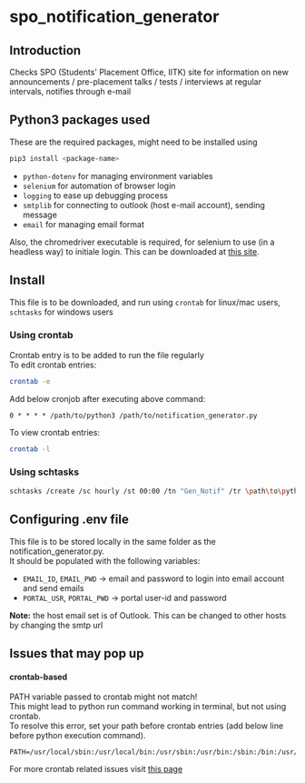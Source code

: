 # spo_notification_generator
## Introduction
Checks SPO (Students' Placement Office, IITK) site for information on new announcements / pre-placement talks / tests / interviews at regular intervals, notifies through e-mail

## Python3 packages used
These are the required packages, might need to be installed using
```sh
pip3 install <package-name>
```
- `python-dotenv` for managing environment variables
- `selenium` for automation of browser login
- `logging` to ease up debugging process
- `smtplib` for connecting to outlook (host e-mail account), sending message
- `email` for managing email format

Also, the chromedriver executable is required, for selenium to use (in a headless way) to initiale login. This can be downloaded at [this site](https://chromedriver.chromium.org/downloads).
## Install
This file is to be downloaded, and run using `crontab` for linux/mac users, `schtasks` for windows users

### Using crontab
Crontab entry is to be added to run the file regularly <br />
To edit crontab entries:
```sh
crontab -e
```
Add below cronjob after executing above command:
```
0 * * * * /path/to/python3 /path/to/notification_generator.py
```
To view crontab entries:
```sh
crontab -l
```

### Using schtasks
```sh
schtasks /create /sc hourly /st 00:00 /tn "Gen_Notif" /tr \path\to\python3 \path\to\notification_generator.py
```

## Configuring .env file
This file is to be stored locally in the same folder as the notification_generator.py. <br />
It should be populated with the following variables:
- `EMAIL_ID`, `EMAIL_PWD` -> email and password to login into email account and send emails
- `PORTAL_USR`, `PORTAL_PWD` -> portal user-id and password

**Note:** the host email set is of Outlook. This can be changed to other hosts by changing the smtp url

## Issues that may pop up
#### crontab-based
PATH variable passed to crontab might not match! <br />
This might lead to python run command working in terminal, but not using crontab. <br />
To resolve this error, set your path before crontab entries (add below line before python execution command). <br />
```
PATH=/usr/local/sbin:/usr/local/bin:/usr/sbin:/usr/bin:/sbin:/bin:/usr/games:/usr/local/games:/snap/bin
```
For more crontab related issues visit [this page](https://askubuntu.com/questions/23009/why-crontab-scripts-are-not-working)
